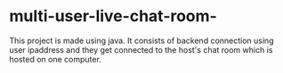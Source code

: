 # multi-user-live-chat-room-
This project is made using java. It consists of backend connection using user ipaddress and they get connected to the host's chat room which is hosted on one computer.
